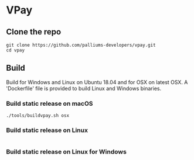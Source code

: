 # VPay

## Clone the repo
```
git clone https://github.com/palliums-developers/vpay.git
cd vpay
```

## Build

Build for Windows and Linux on Ubuntu 18.04 and for OSX on latest OSX.
A 'Dockerfile' file is provided to build Linux and Windows binaries.

### Build static release on macOS
```
./tools/buildvpay.sh osx
```

### Build static release on Linux
```
```

### Build static release on Linux for Windows
